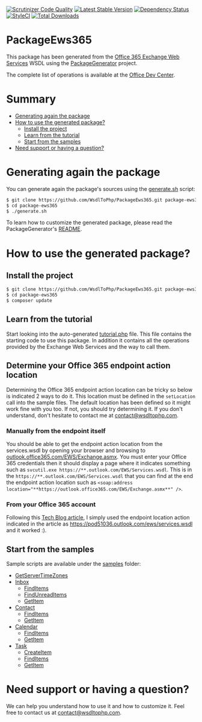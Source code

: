 [![Scrutinizer Code Quality](https://scrutinizer-ci.com/g/WsdlToPhp/PackageEws365/badges/quality-score.png?b=develop)](https://scrutinizer-ci.com/g/WsdlToPhp/PackageEws365/?branch=develop)
[![Latest Stable Version](https://poser.pugx.org/wsdltophp/package-ews365/v/stable)](https://packagist.org/packages/wsdltophp/package-ews365)
[![Dependency Status](https://www.versioneye.com/user/projects/55fc8608ddc3cf0014000209/badge.svg)](https://www.versioneye.com/user/projects/55fc8608ddc3cf0014000209)
[![StyleCI](https://styleci.io/repos/41913278/shield)](https://styleci.io/repos/41913278)
[![Total Downloads](https://poser.pugx.org/wsdltophp/package-ews365/downloads)](https://packagist.org/packages/wsdltophp/package-ews365)

# PackageEws365
This package has been generated from the [Office 365 Exchange Web Services](wsdl/services.wsdl) WSDL using the [PackageGenerator](https://github.com/WsdlToPhp/PackageGenerator) project.

The complete list of operations is available at the [Office Dev Center](https://msdn.microsoft.com/fr-fr/library/office/bb409286(v=exchg.150).aspx).

# Summary
- [Generating again the package](#generating-again-the-package)
- [How to use the generated package?](#how-to-use-the-generated-package)
    - [Install the project](#install-the-project)
    - [Learn from the tutorial](#learn-from-the-tutorial)
    - [Start from the samples](#start-from-the-samples)
- [Need support or having a question?](#need-support-or-having-a-question)

# Generating again the package
You can generate again the package's sources using the [generate.sh](generate.sh) script:
```bash
$ git clone https://github.com/WsdlToPhp/PackageEws365.git package-ews365
$ cd package-ews365
$ ./generate.sh
```
To learn how to customize the generated package, please read the PackageGenerator's [README](https://github.com/WsdlToPhp/PackageGenerator/blob/master/README.md).

# How to use the generated package?

## Install the project
```bash
$ git clone https://github.com/WsdlToPhp/PackageEws365.git package-ews365
$ cd package-ews365
$ composer update
```

## Learn from the tutorial
Start looking into the auto-generated [tutorial.php](tutorial.php) file. This file contains the starting code to use this package. In addition it contains all the operations provided by the Exchange Web Services and the way to call them.

## Determine your Office 365 endpoint action location
Determining the Office 365 endpoint action location can be tricky so below is indicated 2 ways to do it. This location must be defined in the `setLocation` call into the sample files.
The default location has been defined so it might work fine with you too. If not, you should try determining it. If you don't understand, don't hesitate to contact me at contact@wsdltophp.com. 

### Manually from the endpoint itself
You should be able to get the endpoint action location from the services.wsdl by opening your browser and browsing to [outlook.office365.com/EWS/Exchange.asmx](https://outlook.office365.com/EWS/Exchange.asmx).
You must enter your Office 365 credentials then it should display a page where it indicates something such as `svcutil.exe https://**.outlook.com/EWS/Services.wsdl`.
This is in the `https://**.outlook.com/EWS/Services.wsdl` that you can find at the end the endpoint action location such as `<soap:address location="**https://outlook.office365.com/EWS/Exchange.asmx**" />`.

### From your Office 365 account
Following this [Tech Blog article](http://blog.skysoft-is.com/?p=78), I simply used the endpoint location action indicated in the article as https://pod51036.outlook.com/ews/services.wsdl and it worked :).

## Start from the samples
Sample scripts are available under the [samples](samples) folder:

- [GetServerTimeZones](samples/GetServerTimeZones.php)
- [Inbox](samples/inbox)
    - [FindItems](samples/inbox/FindItems.php)
    - [FindUnreadItems](samples/inbox/FindUnreadItems.php)
    - [GetItem](samples/inbox/GetItem.php)
- [Contact](samples/contact)
    - [FindItems](samples/contact/FindItems.php)
    - [GetItem](samples/contact/GetItem.php)
- [Calendar](samples/calendar)
    - [FindItems](samples/calendar/FindItems.php)
    - [GetItem](samples/calendar/GetItem.php)
- [Task](samples/task)
    - [CreateItem](samples/task/CreateItem.php)
    - [FindItems](samples/task/FindItems.php)
    - [GetItem](samples/task/GetItem.php)

# Need support or having a question?
We can help you understand how to use it and how to customize it. Feel free to contact us at contact@wsdltophp.com.